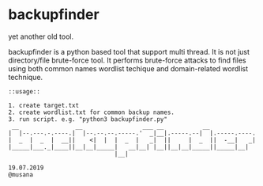# backupfinder

yet another old tool.

backupfinder is a python based tool that support multi thread. It is not just directory/file brute-force tool.
It performs brute-force attacks to find files using both common names wordlist techique and domain-related wordlist technique.

```
::usage::

1. create target.txt
2. create wordlist.txt for common backup names.
3. run script. e.g. "python3 backupfinder.py"
 __                __                 ___ __           __             
|  |--.---.-.----.|  |--.--.--.-----.'  _|__|.-----.--|  |.-----.----.
|  _  |  _  |  __||    <|  |  |  _  |   _|  ||     |  _  ||  -__|   _|
|_____|___._|____||__|__|_____|   __|__| |__||__|__|_____||_____|__|  
                              |__|                                    

19.07.2019
@musana

```
